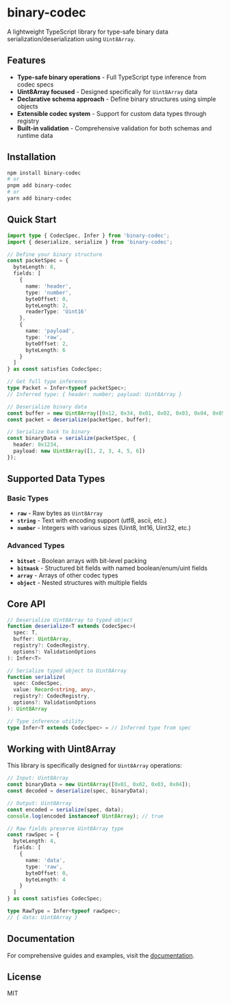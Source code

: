 # binary-codec

A lightweight TypeScript library for type-safe binary data serialization/deserialization using `Uint8Array`.

## Features

- **Type-safe binary operations** - Full TypeScript type inference from codec specs
- **Uint8Array focused** - Designed specifically for `Uint8Array` data
- **Declarative schema approach** - Define binary structures using simple objects
- **Extensible codec system** - Support for custom data types through registry
- **Built-in validation** - Comprehensive validation for both schemas and runtime data

## Installation

```bash
npm install binary-codec
# or
pnpm add binary-codec
# or
yarn add binary-codec
```

## Quick Start

```typescript
import type { CodecSpec, Infer } from 'binary-codec';
import { deserialize, serialize } from 'binary-codec';

// Define your binary structure
const packetSpec = {
  byteLength: 8,
  fields: [
    { 
      name: 'header', 
      type: 'number', 
      byteOffset: 0, 
      byteLength: 2, 
      readerType: 'Uint16' 
    },
    { 
      name: 'payload', 
      type: 'raw', 
      byteOffset: 2, 
      byteLength: 6 
    }
  ]
} as const satisfies CodecSpec;

// Get full type inference
type Packet = Infer<typeof packetSpec>;
// Inferred type: { header: number; payload: Uint8Array }

// Deserialize binary data
const buffer = new Uint8Array([0x12, 0x34, 0x01, 0x02, 0x03, 0x04, 0x05, 0x06]);
const packet = deserialize(packetSpec, buffer);

// Serialize back to binary
const binaryData = serialize(packetSpec, {
  header: 0x1234,
  payload: new Uint8Array([1, 2, 3, 4, 5, 6])
});
```

## Supported Data Types

### Basic Types

- **`raw`** - Raw bytes as `Uint8Array`
- **`string`** - Text with encoding support (utf8, ascii, etc.)
- **`number`** - Integers with various sizes (Uint8, Int16, Uint32, etc.)

### Advanced Types

- **`bitset`** - Boolean arrays with bit-level packing
- **`bitmask`** - Structured bit fields with named boolean/enum/uint fields
- **`array`** - Arrays of other codec types
- **`object`** - Nested structures with multiple fields

## Core API

```typescript
// Deserialize Uint8Array to typed object
function deserialize<T extends CodecSpec>(
  spec: T, 
  buffer: Uint8Array, 
  registry?: CodecRegistry,
  options?: ValidationOptions
): Infer<T>

// Serialize typed object to Uint8Array
function serialize(
  spec: CodecSpec, 
  value: Record<string, any>,
  registry?: CodecRegistry,
  options?: ValidationOptions  
): Uint8Array

// Type inference utility
type Infer<T extends CodecSpec> = // Inferred type from spec
```

## Working with Uint8Array

This library is specifically designed for `Uint8Array` operations:

```typescript
// Input: Uint8Array
const binaryData = new Uint8Array([0x01, 0x02, 0x03, 0x04]);
const decoded = deserialize(spec, binaryData);

// Output: Uint8Array 
const encoded = serialize(spec, data);
console.log(encoded instanceof Uint8Array); // true

// Raw fields preserve Uint8Array type
const rawSpec = {
  byteLength: 4,
  fields: [
    { 
      name: 'data', 
      type: 'raw', 
      byteOffset: 0, 
      byteLength: 4 
    }
  ]
} as const satisfies CodecSpec;

type RawType = Infer<typeof rawSpec>; 
// { data: Uint8Array }
```

## Documentation

For comprehensive guides and examples, visit the [documentation](https://lihuaabcder.github.io/binary-codec/).

## License

MIT
